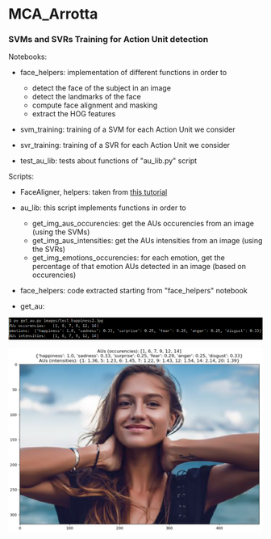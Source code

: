 # MCA_Arrotta
### SVMs and SVRs Training for Action Unit detection

Notebooks:

- face\_helpers: implementation of different functions in order to
  - detect the face of the subject in an image
  - detect the landmarks of the face
  - compute face alignment and masking
  - extract the HOG features
- svm\_training: training of a SVM for each Action Unit we consider

- svr\_training: training of a SVR for each Action Unit we consider
- test\_au\_lib: tests about functions of "au\_lib.py" script



Scripts:

- FaceAligner, helpers: taken from [this tutorial](https://www.pyimagesearch.com/2017/05/22/face-alignment-with-opencv-and-python/)
- au\_lib: this script implements functions in order to
  - get\_img\_aus\_occurencies:      get the AUs occurencies from an image (using the SVMs)
  - get\_img\_aus\_intensities:      get the AUs intensities from an image (using the SVRs)
  - get\_img\_emotions\_occurencies: for each emotion, get the percentage of that emotion AUs detected in an image (based on occurencies)
- face\_helpers: code extracted starting from "face\_helpers" notebook

- get\_au:

![Image1](images/get_au_img1.PNG)

![Image2](images/get_au_img2.PNG)


